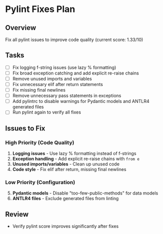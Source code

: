 # Pylint Fixes Plan

## Overview
Fix all pylint issues to improve code quality (current score: 1.33/10)

## Tasks

- [ ] Fix logging f-string issues (use lazy % formatting)
- [ ] Fix broad exception catching and add explicit re-raise chains
- [ ] Remove unused imports and variables
- [ ] Fix unnecessary elif after return statements
- [ ] Fix missing final newlines
- [ ] Remove unnecessary pass statements in exceptions
- [ ] Add pylintrc to disable warnings for Pydantic models and ANTLR4 generated files
- [ ] Run pylint again to verify all fixes

## Issues to Fix

### High Priority (Code Quality)
1. **Logging issues** - Use lazy % formatting instead of f-strings
2. **Exception handling** - Add explicit re-raise chains with `from e`
3. **Unused imports/variables** - Clean up unused code
4. **Code style** - Fix elif after return, missing final newlines

### Low Priority (Configuration)
5. **Pydantic models** - Disable "too-few-public-methods" for data models
6. **ANTLR4 files** - Exclude generated files from linting

## Review
- Verify pylint score improves significantly after fixes

